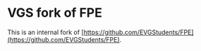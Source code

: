 # VGS fork of FPE

This is an internal fork of [https://github.com/EVGStudents/FPE](https://github.com/EVGStudents/FPE).
